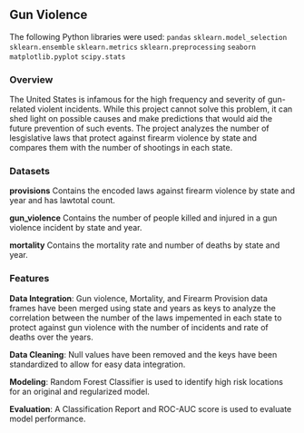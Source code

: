 ## Gun Violence

The following Python libraries were used:
`pandas`
`sklearn.model_selection`
`sklearn.ensemble`
`sklearn.metrics`
`sklearn.preprocessing`
`seaborn`
`matplotlib.pyplot`
`scipy.stats`
### Overview
The United States is infamous for the high frequency and severity of gun-related violent incidents. While this project cannot solve this problem, it can shed light on possible causes and make predictions that would aid the future prevention of such events. The project analyzes the number of lesgislative laws that protect against firearm violence by state and compares them with the number of shootings in each state. 

### Datasets
**provisions**
Contains the encoded laws against firearm violence by state and year and has lawtotal count.

**gun_violence**
Contains the number of people killed and injured in a gun violence incident by state and year.

**mortality**
Contains the mortality rate and number of deaths by state and year.

### Features
**Data Integration**: Gun violence, Mortality, and Firearm Provision data frames have been merged using state and years as keys to analyze the correlation between the number of the laws impemented in each state to protect against gun violence with the number of incidents and rate of deaths over the years. 

**Data Cleaning**: Null values have been removed and the keys have been standardized to allow for easy data integration.

**Modeling**: Random Forest Classifier is used to identify high risk locations for an original and regularized model.

**Evaluation**: A Classification Report and ROC-AUC score is used to evaluate model performance.
